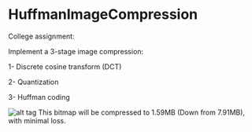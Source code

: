 # HuffmanImageCompression

College assignment:

Implement a 3-stage image compression:

1- Discrete cosine transform (DCT)

2- Quantization

3- Huffman coding

![alt tag](TestImages/Rhino.bmp)
This bitmap will be compressed to 1.59MB (Down from 7.91MB), with minimal loss.
